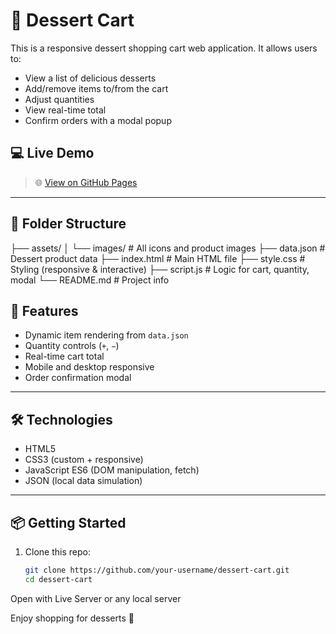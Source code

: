 # 🍰 Dessert Cart

This is a responsive dessert shopping cart web application. It allows users to:

- View a list of delicious desserts
- Add/remove items to/from the cart
- Adjust quantities
- View real-time total
- Confirm orders with a modal popup

## 💻 Live Demo

>🌐 [View on GitHub Pages](https://arjunkalirana.github.io/javascript-projects/)

---

## 📁 Folder Structure

├── assets/
│ └── images/ # All icons and product images
├── data.json # Dessert product data
├── index.html # Main HTML file
├── style.css # Styling (responsive & interactive)
├── script.js # Logic for cart, quantity, modal
└── README.md # Project info

## 🚀 Features

- Dynamic item rendering from `data.json`
- Quantity controls (`+`, `−`)
- Real-time cart total
- Mobile and desktop responsive
- Order confirmation modal

---

## 🛠️ Technologies

- HTML5
- CSS3 (custom + responsive)
- JavaScript ES6 (DOM manipulation, fetch)
- JSON (local data simulation)

---

## 📦 Getting Started

1. Clone this repo:
   ```bash
   git clone https://github.com/your-username/dessert-cart.git
   cd dessert-cart
Open with Live Server or any local server

Enjoy shopping for desserts 🍩
